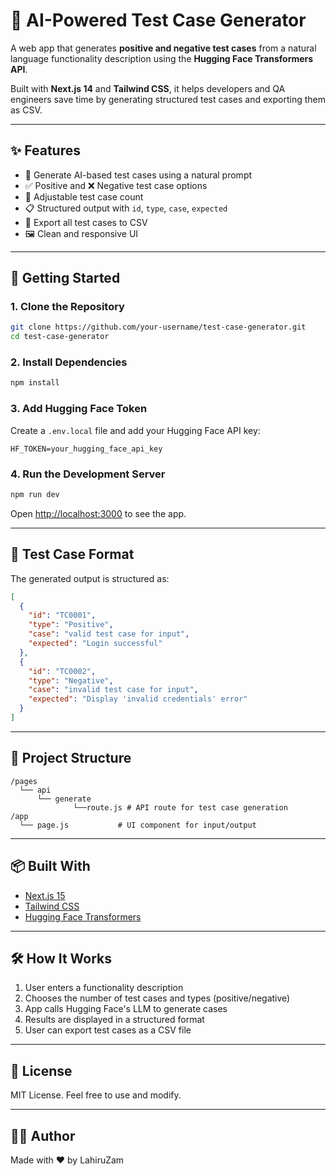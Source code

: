 # 🧪 AI-Powered Test Case Generator

A web app that generates **positive and negative test cases** from a natural language functionality description using the **Hugging Face Transformers API**.

Built with **Next.js 14** and **Tailwind CSS**, it helps developers and QA engineers save time by generating structured test cases and exporting them as CSV.

---

## ✨ Features

* 🧠 Generate AI-based test cases using a natural prompt
* ✅ Positive and ❌ Negative test case options
* 🔢 Adjustable test case count
* 📋 Structured output with `id`, `type`, `case`, `expected`
* 💾 Export all test cases to CSV
* 🖼️ Clean and responsive UI

---

## 🚀 Getting Started

### 1. Clone the Repository

```bash
git clone https://github.com/your-username/test-case-generator.git
cd test-case-generator
```

### 2. Install Dependencies

```bash
npm install
```

### 3. Add Hugging Face Token

Create a `.env.local` file and add your Hugging Face API key:

```
HF_TOKEN=your_hugging_face_api_key
```

### 4. Run the Development Server

```bash
npm run dev
```

Open [http://localhost:3000](http://localhost:3000) to see the app.

---

## 🧪 Test Case Format

The generated output is structured as:

```json
[
  {
    "id": "TC0001",
    "type": "Positive",
    "case": "valid test case for input",
    "expected": "Login successful"
  },
  {
    "id": "TC0002",
    "type": "Negative",
    "case": "invalid test case for input",
    "expected": "Display 'invalid credentials' error"
  }
]
```

---

## 📁 Project Structure

```
/pages
  └── api
      └── generate   
              └──route.js # API route for test case generation
/app
  └── page.js           # UI component for input/output
```

---

## 📦 Built With

* [Next.js 15](https://nextjs.org/)
* [Tailwind CSS](https://tailwindcss.com/)
* [Hugging Face Transformers](https://huggingface.co/)

---

## 🛠️ How It Works

1. User enters a functionality description
2. Chooses the number of test cases and types (positive/negative)
3. App calls Hugging Face's LLM to generate cases
4. Results are displayed in a structured format
5. User can export test cases as a CSV file

---

## 📃 License

MIT License. Feel free to use and modify.

---

## 👨‍💻 Author

Made with ❤️ by LahiruZam
